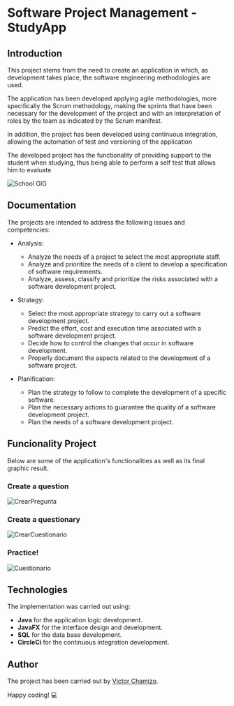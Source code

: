# Software Project Management - StudyApp

## Introduction
This project stems from the need to create an application in which, as development takes place, the software engineering methodologies are used.

The application has been developed applying agile methodologies, more specifically the Scrum methodology, making the sprints that have been necessary for the development of the project and with an interpretation of roles by the team as indicated by the Scrum manifest.

In addition, the project has been developed using continuous integration, allowing the automation of test and versioning of the application

The developed project has the functionality of providing support to the student when studying, thus being able to perform a self test that allows him to evaluate

![School GIG](https://cdn.dribbble.com/users/227808/screenshots/5549059/bbb-nlaicons.gif)


## Documentation

The projects are intended to address the following issues and competencies:

  - Analysis:
    - Analyze the needs of a project to select the most appropriate staff.
    - Analyze and prioritize the needs of a client to develop a specification of software requirements.
    - Analyze, assess, classify and prioritize the risks associated with a software development project.
    
  - Strategy:
    - Select the most appropriate strategy to carry out a software development project.
    - Predict the effort, cost and execution time associated with a software development project.
    - Decide how to control the changes that occur in software development.
    - Properly document the aspects related to the development of a software project.
    
  - Planification:
    - Plan the strategy to follow to complete the development of a specific software.
    - Plan the necessary actions to guarantee the quality of a software development project.
    - Plan the needs of a software development project.


## Funcionality Project
Below are some of the application's functionalities as well as its final graphic result.

### Create a question
![CrearPregunta](https://user-images.githubusercontent.com/32466953/69819106-7f1a0b00-11fe-11ea-9059-19220fe07781.png)


### Create a questionary
![CrearCuestionario](https://user-images.githubusercontent.com/32466953/69819107-7f1a0b00-11fe-11ea-8eab-41d8de8344f1.png)


### Practice!
![Cuestionario](https://user-images.githubusercontent.com/32466953/69819108-7f1a0b00-11fe-11ea-9815-27531452a3b2.png)


## Technologies
The implementation was carried out using:
  - **Java** for the application logic development.
  - **JavaFX** for the interface design and development.
  - **SQL** for the data base development.
  - **CircleCi** for the continuous integration development.


## Author
The project has been carried out by [Victor Chamizo](https://github.com/vctorChamizo).

Happy coding! 💻
